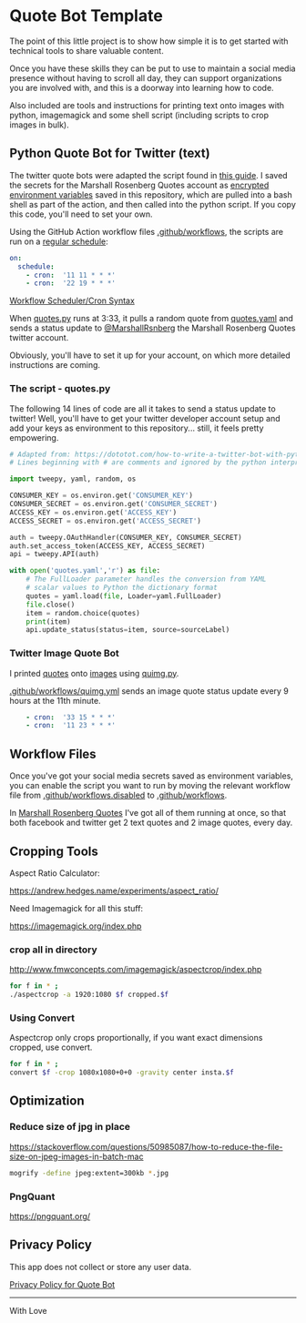 # Quote Bot Template

The point of this little project is to show how simple it is to get started with technical tools to share valuable content. 

Once you have these skills they can be put to use to maintain a social media presence without having to scroll all day, they can support organizations you are involved with, and this is a doorway into learning how to code.

Also included are tools and instructions for printing text onto images with python, imagemagick and some shell script (including scripts to crop images in bulk).

## Python Quote Bot for Twitter (text)

The twitter quote bots were adapted the script found in [this guide](https://dototot.com/how-to-write-a-twitter-bot-with-python-and-tweepy/). I saved the secrets for the Marshall Rosenberg Quotes account as [encrypted environment variables](https://docs.github.com/en/actions/reference/encrypted-secrets) saved in this repository, which are pulled into a bash shell as part of the action, and then called into the python script. If you copy this code, you'll need to set your own.

Using the GitHub Action workflow files [.github/workflows](/.github/workflows/), the scripts are run on a [regular schedule](https://crontab.guru/):

```yaml
on:
  schedule:
    - cron:  '11 11 * * *'
    - cron:  '22 19 * * *'
```

[Workflow Scheduler/Cron Syntax](https://docs.github.com/en/actions/reference/events-that-trigger-workflows#scheduled-events)

When [quotes.py](quotes.py) runs at 3:33, it pulls a random quote from [quotes.yaml](quotes.yaml) and sends a status update to [@MarshallRsnberg](https://twitter.com/marshallrsnberg) the Marshall Rosenberg Quotes twitter account.

Obviously, you'll have to set it up for your account, on which more detailed instructions are coming.

### The script - quotes.py

The following 14 lines of code are all it takes to send a status update to twitter! Well, you'll have to get your twitter developer account setup and add your keys as environment to this repository... still, it feels pretty empowering.

```python
# Adapted from: https://dototot.com/how-to-write-a-twitter-bot-with-python-and-tweepy/
# Lines beginning with # are comments and ignored by the python interpreter.

import tweepy, yaml, random, os

CONSUMER_KEY = os.environ.get('CONSUMER_KEY')
CONSUMER_SECRET = os.environ.get('CONSUMER_SECRET')
ACCESS_KEY = os.environ.get('ACCESS_KEY')
ACCESS_SECRET = os.environ.get('ACCESS_SECRET')

auth = tweepy.OAuthHandler(CONSUMER_KEY, CONSUMER_SECRET)
auth.set_access_token(ACCESS_KEY, ACCESS_SECRET)
api = tweepy.API(auth)

with open('quotes.yaml','r') as file:
    # The FullLoader parameter handles the conversion from YAML
    # scalar values to Python the dictionary format
    quotes = yaml.load(file, Loader=yaml.FullLoader)
    file.close()
    item = random.choice(quotes)
    print(item)
    api.update_status(status=item, source=sourceLabel)
```

### Twitter Image Quote Bot

I printed [quotes](text-to-image/quotes.yaml) onto [images](imgs) using [quimg.py](text-to-image/quimg.py).

[.github/workflows/quimg.yml](/.github/workflows/quimg.yml) sends an image quote status update every 9 hours at the 11th minute.

```yaml
    - cron:  '33 15 * * *'
    - cron:  '11 23 * * *'
```

## Workflow Files

Once you've got your social media secrets saved as environment variables, you can enable the script you want to run by moving the relevant workflow file from [.github/workflows.disabled](.github/workflows.disabled) to [.github/workflows](.github/workflows).

In [Marshall Rosenberg Quotes](https://github.com/danforth-restorative/MBR_Quotes) I've got all of them running at once, so that both facebook and twitter get 2 text quotes and 2 image quotes, every day.

## Cropping Tools

Aspect Ratio Calculator:

https://andrew.hedges.name/experiments/aspect_ratio/

Need Imagemagick for all this stuff:

https://imagemagick.org/index.php

### crop all in directory

http://www.fmwconcepts.com/imagemagick/aspectcrop/index.php

```bash
for f in * ;
./aspectcrop -a 1920:1080 $f cropped.$f
```

### Using Convert 
Aspectcrop only crops proportionally, if you want exact dimensions cropped, use convert.

```bash
for f in * ;   
convert $f -crop 1080x1080+0+0 -gravity center insta.$f
```

## Optimization
### Reduce size of jpg in place

https://stackoverflow.com/questions/50985087/how-to-reduce-the-file-size-on-jpeg-images-in-batch-mac

```bash
mogrify -define jpeg:extent=300kb *.jpg
```

### PngQuant

https://pngquant.org/

## Privacy Policy

This app does not collect or store any user data.

[Privacy Policy for Quote Bot](privacy.md)

---

With Love